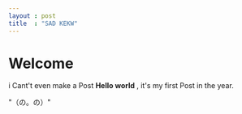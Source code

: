 ```yaml
---
layout : post
title  : "SAD KEKW"
---
```


# Welcome
i Cant't even make a Post
**Hello world** , it's my first Post in the year.

"（の。の）"
